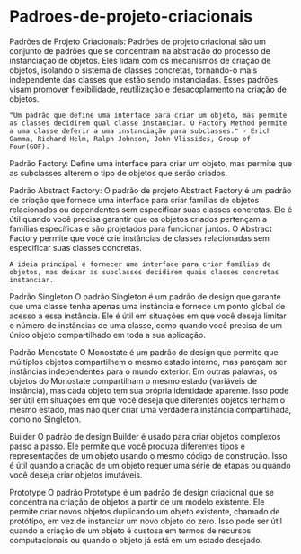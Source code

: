 # Padroes-de-projeto-criacionais

Padrões de Projeto Criacionais:
    Padrões de projeto criacional são um conjunto de padrões que se concentram na abstração do processo de instanciação de objetos. Eles lidam com os mecanismos de criação de objetos, isolando o sistema de classes concretas, tornando-o mais independente das classes que estão sendo instanciadas. Esses padrões visam promover flexibilidade, reutilização e desacoplamento na criação de objetos.

    "Um padrão que define uma interface para criar um objeto, mas permite as classes decidirem qual classe instanciar. O Factory Method permite a uma classe deferir a uma instanciação para subclasses." - Erich Gamma, Richard Helm, Ralph Johnson, John Vlissides, Group of Four(GOF).

Padrão Factory:
    Define uma interface para criar um objeto, mas permite que as subclasses alterem o tipo de objetos que serão criados.

Padrão Abstract Factory:
    O padrão de projeto Abstract Factory é um padrão de criação que fornece uma interface para criar famílias de objetos relacionados ou dependentes sem especificar suas classes concretas. Ele é útil quando você precisa garantir que os objetos criados pertençam a famílias específicas e são projetados para funcionar juntos. O Abstract Factory permite que você crie instâncias de classes relacionadas sem especificar suas classes concretas.

    A ideia principal é fornecer uma interface para criar famílias de objetos, mas deixar as subclasses decidirem quais classes concretas instanciar.

Padrão Singleton
    O padrão Singleton é um padrão de design que garante que uma classe tenha apenas uma instância e fornece um ponto global de acesso a essa instância. Ele é útil em situações em que você deseja limitar o número de instâncias de uma classe, como quando você precisa de um único objeto compartilhado em toda a sua aplicação.

Padrão Monostate
    O Monostate é um padrão de design que permite que múltiplos objetos compartilhem o mesmo estado interno, mas pareçam ser instâncias independentes para o mundo exterior. Em outras palavras, os objetos do Monostate compartilham o mesmo estado (variáveis de instância), mas cada objeto tem sua própria identidade aparente. Isso pode ser útil em situações em que você deseja que diferentes objetos tenham o mesmo estado, mas não quer criar uma verdadeira instância compartilhada, como no Singleton.

Builder
    O padrão de design Builder é usado para criar objetos complexos passo a passo. Ele permite que você produza diferentes tipos e representações de um objeto usando o mesmo código de construção. Isso é útil quando a criação de um objeto requer uma série de etapas ou quando você deseja criar objetos imutáveis.

Prototype
    O padrão Prototype é um padrão de design criacional que se concentra na criação de objetos a partir de um modelo existente. Ele permite criar novos objetos duplicando um objeto existente, chamado de protótipo, em vez de instanciar um novo objeto do zero. Isso pode ser útil quando a criação de um objeto é custosa em termos de recursos computacionais ou quando o objeto já está em um estado desejado.